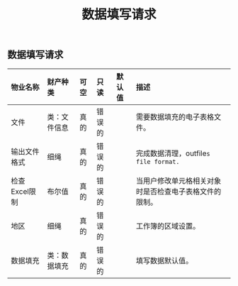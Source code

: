 ﻿---
title: 数据填写请求
second_title: Aspose.Cells Cloud Documen
type: docs
url: /zh/specification/model/datafillrequest/
description: Aspose.Cells 云模型规范：DataFillRequest。轻松处理 Excel 和其他电子表格文档，具有打开、生成、编辑、拆分、合并、比较和转换等功能
weight: 50
---
## **数据填写请求**

 

|物业名称|财产种类|可空|只读|默认值|描述|
|:- |:- |:- |:- |:- |:- |
|文件|类：文件信息|真的|错误的||需要数据填充的电子表格文件。|
|输出文件格式|细绳|真的|错误的||完成数据清理，outfile`s file format. `|
|检查Excel限制|布尔值|真的|错误的||当用户修改单元格相关对象时是否检查电子表格文件的限制。|
|地区|细绳|真的|错误的||工作簿的区域设置。|
|数据填充|类：数据填充|真的|错误的||填写数据默认值。|

